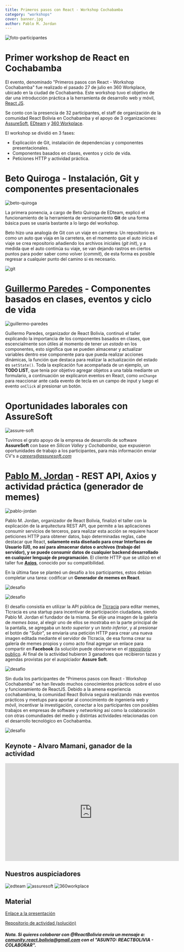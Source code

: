 ```yaml
---
title: Primeros pasos con React - Workshop Cochabamba
category: "workshops"
cover: banner.jpg
author: Pablo M. Jordan
---
```

![foto-participantes](./all2.jpeg)

# Primer workshop de React en Cochabamba

El evento, denominado "Primeros pasos con React - Workshop Cochabamba" fue realizado el pasado 27 de julio en 360 Workplace, ubicado en la ciudad de Cochabamba. Este workshop tuvo el objetivo de dar una introducción práctica a la herramienta de desarrollo web y móvil, [React JS](https://reactjs.org).

Se conto con la presencia de 32 participantes, el staff de organización de la comunidad React Bolivia en Cochabamba y el apoyo de 3 organizaciones: [AssureSoft](https://www.assuresoft.com/), [EDteam](https://ed.team) y [360 Workplace](http://360workplace.com/).

El workshop se dividió en 3 fases: 
- Explicación de Git, instalación de dependencias y componentes presentacionales.
- Componentes basados en clases, eventos y ciclo de vida.
- Peticiones HTTP y actividad práctica.

# Beto Quiroga - Instalación, Git y componentes presentacionales

![beto-quiroga](./beto.JPG) 

La primera ponencia, a cargo de Beto Quiroga de EDteam, explicó el funcionamiento de la herramienta de versionamiento **Git** de una forma básica pues se usaría bastante a lo largo del workshop.

Beto hizo una analogía de Git con un viaje en carretera: Un repositorio es como un auto que viaja en la carretera, en el momento que el auto inicia el viaje se crea repositorio añadiendo los archivos iniciales (*git init*), y a medida que el auto continúa su viaje, se van dejando rastros en ciertos puntos para poder saber como volver (*commit*), de esta forma es posible regresar a cualquier punto del camino si es necesario.

![git](./git.jpg) 

# [Guillermo Paredes](https://www.linkedin.com/in/guillermo-david-paredes-torrez/) - Componentes basados en clases, eventos y ciclo de vida

![guillermo-paredes](./guillermo.jpeg) 

Guillermo Paredes, organizador de React Bolivia, continuó el taller explicando la importancia de los componentes basados en clases, que escencialmente son útiles al momento de tener un *estado* en los componentes, esto significa que se pueden almacenar y actualizar variables dentro ese componente para que pueda realizar acciones dinámicas, la función que destaca para realizar la actualización del estado es `setState()`. Toda la explicación fue acompañada de un ejemplo, un **TODO LIST**, que tenía por objetivo agregar objetos a una tabla mediante un formulario, a continuación se explicaron eventos en React, como `onChange` para reaccionar ante cada evento de tecla en un campo de input y luego el evento `onClick` al presionar un botón. 

# Oportunidades laborales con AssureSoft

![assure-soft](./assure-publi.JPG) 


Tuvimos el grato apoyo de la empresa de desarrollo de software **AssureSoft** con base en *Silicon Valley* y *Cochabamba*, que expusieron oportunidades de trabajo a los participantes, para más información enviar CV's a *careers@assuresoft.com*


# [Pablo M. Jordan](https://www.linkedin.com/in/pablo-diego-montes-jordan-30a16b117/) - REST API, Axios y actividad práctica (generador de memes)

![pablo-jordan](./pablo.JPG) 

Pablo M. Jordan, organizador de React Bolivia, finalizó el taller con la explicación de la arquitectura REST API, que permite a las aplicaciones consumir servicios de terceros, para realizar esta acción se requiere hacer peticiones HTTP para obtener datos, bajo determinadas reglas, cabe destacar que React, **solamente esta diseñado para crear Interfaces de Usuario (UI), no así para almacenar datos o archivos (trabajo del servidor), y se puede consumir datos de cualquier backend desarrollado en cualquier lenguaje de programación**. 
El cliente HTTP que se utilizó en el taller fue [**Axios**](https://github.com/axios/axios), conocido por su compatibilidad.

En la última fase se planteó un desafío a los participantes, estos debían completar una tarea: codificar un **Generador de memes en React**. 

![desafio](./challenge.JPG) 

![desafio](./challenge2.JPG)

El desafío consistía en utilizar la API pública de [TIcracia](https://ticracia.com) para editar memes, TIcracia es una startup para incentivar de participación ciudadana, siendo Pablo M. Jordan el fundador de la misma. Se elije una imagen de la galería de *memes base*, al elegir uno de ellos se mostraba en la parte principal de la pantalla, se agregaba un *texto superior* y un *texto inferior*, y al presionar el botón de "Subir", se enviaría una petición HTTP para crear una nueva imagen editada mediante el servidor de TIcracia, de esa forma crear su galería de memes propios y como acto final agregar un enlace para compartir en **Facebook** (la solución puede observarse en el [repositorio publico](https://github.com/ReactBolivia/Workshop1-CBBA). Al final de la actividad hubieron 3 ganadores que recibieron tazas y agendas provistas por el auspiciador **Assure Soft**.

![desafio](./meme_gallery.png) 

Sin duda los participantes de "Primeros pasos con React - Workshop Cochabamba" se han llevado muchos conocimientos prácticos sobre el uso y funcionamiento de ReactJS. Debido a la amena experiencia cochabambina, la comunidad React Bolivia seguirá realizando más eventos prácticos y meetups para aportar al conocimiento de ingeniería web y móvil, incentivar la investigación, conectar a los participantes con posibles trabajos en empresas de software y *networking* así como la colaboración con otras comundiades del medio y distintas actividades relacionadas con el desarrollo tecnológico en Cochabamba.

![desafio](./pano.jpeg) 

## Keynote - Alvaro Mamani, ganador de la actividad

<iframe width="560" height="315" src="https://www.youtube.com/embed/621r3NQWtm8" frameborder="0" allow="accelerometer; autoplay; encrypted-media; gyroscope; picture-in-picture" allowfullscreen></iframe>

## Nuestros auspiciadores
![edteam](./edteam.png) ![assuresoft](./assuresoft.png) ![360workplace](./360.png)  


## Material

[Enlace a la presentación](https://docs.google.com/presentation/d/1muEAUspuoXmUh4faNUjf2GbqXQUqcpOYgW05qA-a5xo/edit?usp=sharing)

[Repositorio de actividad (solución)](https://github.com/ReactBolivia/Workshop1-CBBA)

##### Nota. Si quieres colaborar con @ReactBolivia envia un mensaje a: **comunity.react.bolivia@gmail.com** con el "ASUNTO: REACTBOLIVIA - COLABORAR".

